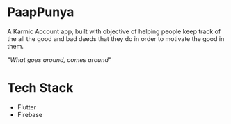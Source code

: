 # PaapPunya
A Karmic Account app, built with objective of helping people keep track of the all the good and bad deeds that they do in order to motivate the good in them.

 _*"What goes around, comes around"*_

# Tech Stack
- Flutter
- Firebase
